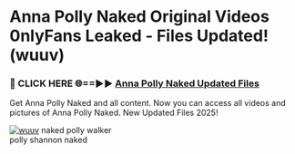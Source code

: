 # Anna Polly Naked Original Videos 0nlyFans Leaked - Files Updated! (wuuv)

<h3>🔴 CLICK HERE 🌐==►► <a href="https://tinyurl.com/yckcrads" rel="nofollow">Anna Polly Naked Updated Files</a></h3>

Get Anna Polly Naked and all content. Now you can access all videos and pictures of Anna Polly Naked. New Updated Files 2025!

[![wuuv](https://i.imgur.com/hpKpOFt.gif)](https://tinyurl.com/yckcrads)
naked polly walker<br>
polly shannon naked